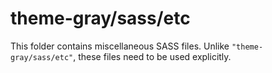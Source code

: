 # theme-gray/sass/etc

This folder contains miscellaneous SASS files. Unlike `"theme-gray/sass/etc"`, these files
need to be used explicitly.
